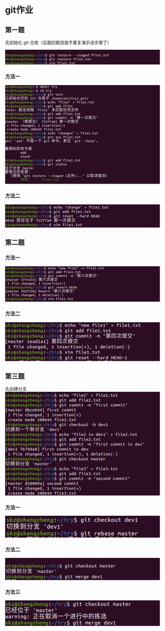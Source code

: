 # git作业

## 第一题
先初始化 git 仓库（后面的题目就不重复演示该步骤了）

![这是图片](./1.1.png)  

### 方法一
![这是图片](./1.2.png)

### 方法二
![这是图片](./2.png)

## 第二题
### 方法一
![这是图片](./3.png)

### 方法二
![这是图片](./4.png)

## 第三题
先创建分支
![这是图片](./5.png)

### 方法一
![这是图片](./6.png)

### 方法二
![这是图片](./7.png)

### 方法三
![这是图片](./8.png)
